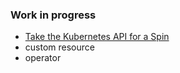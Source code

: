 ### Work in progress

- [Take the Kubernetes API for a Spin](https://thenewstack.io/taking-kubernetes-api-spin/)
- custom resource
- operator
